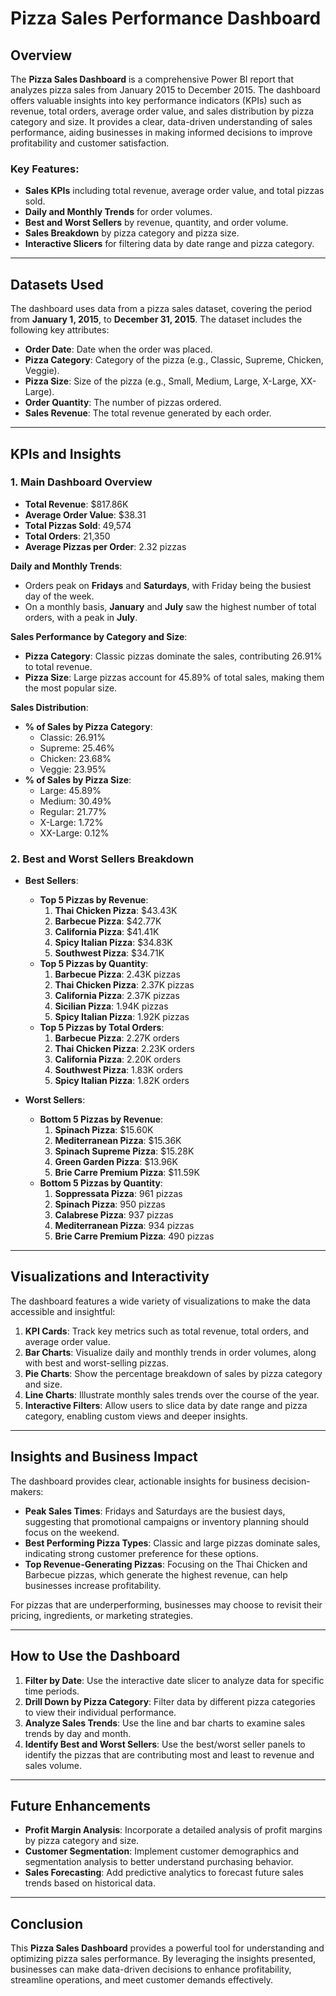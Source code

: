 
# **Pizza Sales Performance Dashboard**

## **Overview**

The **Pizza Sales Dashboard** is a comprehensive Power BI report that analyzes pizza sales from January 2015 to December 2015. The dashboard offers valuable insights into key performance indicators (KPIs) such as revenue, total orders, average order value, and sales distribution by pizza category and size. It provides a clear, data-driven understanding of sales performance, aiding businesses in making informed decisions to improve profitability and customer satisfaction.

### **Key Features:**
- **Sales KPIs** including total revenue, average order value, and total pizzas sold.
- **Daily and Monthly Trends** for order volumes.
- **Best and Worst Sellers** by revenue, quantity, and order volume.
- **Sales Breakdown** by pizza category and pizza size.
- **Interactive Slicers** for filtering data by date range and pizza category.

---

## **Datasets Used**

The dashboard uses data from a pizza sales dataset, covering the period from **January 1, 2015**, to **December 31, 2015**. The dataset includes the following key attributes:

- **Order Date**: Date when the order was placed.
- **Pizza Category**: Category of the pizza (e.g., Classic, Supreme, Chicken, Veggie).
- **Pizza Size**: Size of the pizza (e.g., Small, Medium, Large, X-Large, XX-Large).
- **Order Quantity**: The number of pizzas ordered.
- **Sales Revenue**: The total revenue generated by each order.

---

## **KPIs and Insights**

### 1. **Main Dashboard Overview**
   - **Total Revenue**: $817.86K
   - **Average Order Value**: $38.31
   - **Total Pizzas Sold**: 49,574
   - **Total Orders**: 21,350
   - **Average Pizzas per Order**: 2.32 pizzas

   **Daily and Monthly Trends**:
   - Orders peak on **Fridays** and **Saturdays**, with Friday being the busiest day of the week.
   - On a monthly basis, **January** and **July** saw the highest number of total orders, with a peak in **July**.

   **Sales Performance by Category and Size**:
   - **Pizza Category**: Classic pizzas dominate the sales, contributing 26.91% to total revenue.
   - **Pizza Size**: Large pizzas account for 45.89% of total sales, making them the most popular size.

   **Sales Distribution**:
   - **% of Sales by Pizza Category**:
     - Classic: 26.91%
     - Supreme: 25.46%
     - Chicken: 23.68%
     - Veggie: 23.95%
   - **% of Sales by Pizza Size**:
     - Large: 45.89%
     - Medium: 30.49%
     - Regular: 21.77%
     - X-Large: 1.72%
     - XX-Large: 0.12%

### 2. **Best and Worst Sellers Breakdown**
   - **Best Sellers**:
     - **Top 5 Pizzas by Revenue**:
       1. **Thai Chicken Pizza**: $43.43K
       2. **Barbecue Pizza**: $42.77K
       3. **California Pizza**: $41.41K
       4. **Spicy Italian Pizza**: $34.83K
       5. **Southwest Pizza**: $34.71K
     - **Top 5 Pizzas by Quantity**:
       1. **Barbecue Pizza**: 2.43K pizzas
       2. **Thai Chicken Pizza**: 2.37K pizzas
       3. **California Pizza**: 2.37K pizzas
       4. **Sicilian Pizza**: 1.94K pizzas
       5. **Spicy Italian Pizza**: 1.92K pizzas
     - **Top 5 Pizzas by Total Orders**:
       1. **Barbecue Pizza**: 2.27K orders
       2. **Thai Chicken Pizza**: 2.23K orders
       3. **California Pizza**: 2.20K orders
       4. **Southwest Pizza**: 1.83K orders
       5. **Spicy Italian Pizza**: 1.82K orders

   - **Worst Sellers**:
     - **Bottom 5 Pizzas by Revenue**:
       1. **Spinach Pizza**: $15.60K
       2. **Mediterranean Pizza**: $15.36K
       3. **Spinach Supreme Pizza**: $15.28K
       4. **Green Garden Pizza**: $13.96K
       5. **Brie Carre Premium Pizza**: $11.59K
     - **Bottom 5 Pizzas by Quantity**:
       1. **Soppressata Pizza**: 961 pizzas
       2. **Spinach Pizza**: 950 pizzas
       3. **Calabrese Pizza**: 937 pizzas
       4. **Mediterranean Pizza**: 934 pizzas
       5. **Brie Carre Premium Pizza**: 490 pizzas

---

## **Visualizations and Interactivity**

The dashboard features a wide variety of visualizations to make the data accessible and insightful:
1. **KPI Cards**: Track key metrics such as total revenue, total orders, and average order value.
2. **Bar Charts**: Visualize daily and monthly trends in order volumes, along with best and worst-selling pizzas.
3. **Pie Charts**: Show the percentage breakdown of sales by pizza category and size.
4. **Line Charts**: Illustrate monthly sales trends over the course of the year.
5. **Interactive Filters**: Allow users to slice data by date range and pizza category, enabling custom views and deeper insights.

---

## **Insights and Business Impact**

The dashboard provides clear, actionable insights for business decision-makers:
- **Peak Sales Times**: Fridays and Saturdays are the busiest days, suggesting that promotional campaigns or inventory planning should focus on the weekend.
- **Best Performing Pizza Types**: Classic and large pizzas dominate sales, indicating strong customer preference for these options.
- **Top Revenue-Generating Pizzas**: Focusing on the Thai Chicken and Barbecue pizzas, which generate the highest revenue, can help businesses increase profitability.

For pizzas that are underperforming, businesses may choose to revisit their pricing, ingredients, or marketing strategies.

---

## **How to Use the Dashboard**

1. **Filter by Date**: Use the interactive date slicer to analyze data for specific time periods.
2. **Drill Down by Pizza Category**: Filter data by different pizza categories to view their individual performance.
3. **Analyze Sales Trends**: Use the line and bar charts to examine sales trends by day and month.
4. **Identify Best and Worst Sellers**: Use the best/worst seller panels to identify the pizzas that are contributing most and least to revenue and sales volume.

---

## **Future Enhancements**

- **Profit Margin Analysis**: Incorporate a detailed analysis of profit margins by pizza category and size.
- **Customer Segmentation**: Implement customer demographics and segmentation analysis to better understand purchasing behavior.
- **Sales Forecasting**: Add predictive analytics to forecast future sales trends based on historical data.

---

## **Conclusion**

This **Pizza Sales Dashboard** provides a powerful tool for understanding and optimizing pizza sales performance. By leveraging the insights presented, businesses can make data-driven decisions to enhance profitability, streamline operations, and meet customer demands effectively.
